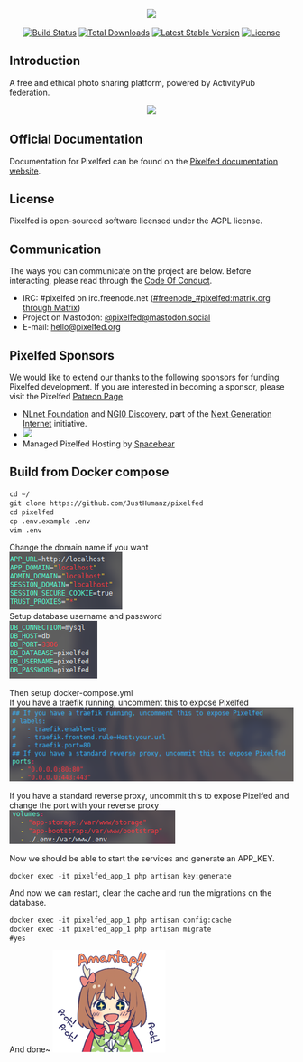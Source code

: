 <p align="center"><img src="https://pixelfed.nyc3.cdn.digitaloceanspaces.com/logos/pixelfed-full-color.svg" width="300px"></p>

<p align="center">
<a href="https://circleci.com/gh/pixelfed/pixelfed"><img src="https://circleci.com/gh/pixelfed/pixelfed.svg?style=svg" alt="Build Status"></a>
<a href="https://packagist.org/packages/pixelfed/pixelfed"><img src="https://poser.pugx.org/pixelfed/pixelfed/d/total.svg" alt="Total Downloads"></a>
<a href="https://packagist.org/packages/pixelfed/pixelfed"><img src="https://poser.pugx.org/pixelfed/pixelfed/v/stable.svg" alt="Latest Stable Version"></a>
<a href="https://packagist.org/packages/pixelfed/pixelfed"><img src="https://poser.pugx.org/pixelfed/pixelfed/license.svg" alt="License"></a>
</p>

## Introduction

A free and ethical photo sharing platform, powered by ActivityPub federation.

<p align="center">
<img src="https://pixelfed.nyc3.cdn.digitaloceanspaces.com/media/Screen%20Shot%202019-09-08%20at%2010.40.54%20PM.png">
</p>

## Official Documentation

Documentation for Pixelfed can be found on the [Pixelfed documentation website](https://docs.pixelfed.org/).

## License

Pixelfed is open-sourced software licensed under the AGPL license.

## Communication

The ways you can communicate on the project are below. Before interacting, please
read through the [Code Of Conduct](CODE_OF_CONDUCT.md).

* IRC: #pixelfed on irc.freenode.net ([#freenode_#pixelfed:matrix.org through
Matrix](https://matrix.to/#/#freenode_#pixelfed:matrix.org))
* Project on Mastodon: [@pixelfed@mastodon.social](https://mastodon.social/@pixelfed)
* E-mail: [hello@pixelfed.org](mailto:hello@pixelfed.org)


## Pixelfed Sponsors

We would like to extend our thanks to the following sponsors for funding Pixelfed development. If you are interested in becoming a sponsor, please visit the Pixelfed [Patreon Page](https://www.patreon.com/dansup/overview)

- [NLnet Foundation](https://nlnet.nl) and [NGI0
Discovery](https://nlnet.nl/discovery/), part of the [Next Generation
Internet](https://ngi.eu) initiative.
- [<img src="https://td-misc-public.s3.amazonaws.com/OscillasLogo.png" width="100px">](https://oscillas.com/)
- Managed Pixelfed Hosting by [Spacebear](https://app.spacebear.ee/)

## Build from Docker compose

```
cd ~/
git clone https://github.com/JustHumanz/pixelfed
cd pixelfed
cp .env.example .env
vim .env
```
Change the domain name if you want  
<img src="https://raw.githubusercontent.com/JustHumanz/pixelfed/dev/img/1.png">  
Setup database username and password  
<img src="https://raw.githubusercontent.com/JustHumanz/pixelfed/dev/img/2.png">  

Then setup docker-compose.yml  
If you have a traefik running, uncomment this to expose Pixelfed  
<img src="https://raw.githubusercontent.com/JustHumanz/pixelfed/dev/img/3.png">  

If you have a standard reverse proxy, uncommit this to expose Pixelfed and change the port with your reverse proxy
<img src="https://raw.githubusercontent.com/JustHumanz/pixelfed/dev/img/4.png">


Now we should be able to start the services and generate an APP_KEY.  
```
docker exec -it pixelfed_app_1 php artisan key:generate
```
And now we can restart, clear the cache and run the migrations on the database.
```
docker exec -it pixelfed_app_1 php artisan config:cache
docker exec -it pixelfed_app_1 php artisan migrate
#yes
```
And done~
<img src="https://raw.githubusercontent.com/JustHumanz/pixelfed/dev/img/5.png">
